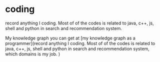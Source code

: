 # coding
record anything I coding. Most of of the codes is related to java, c++, js, shell and python in search and recommendation system.

My knowledge graph you can get at [my knowledge graph as a programmer](record anything I coding. Most of of the codes is related to java, c++, js, shell and python in search and recommendation system, which domains is my job.
) 


